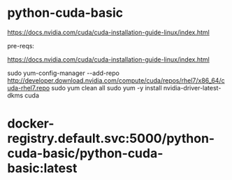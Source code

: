 # python-cuda-basic



https://docs.nvidia.com/cuda/cuda-installation-guide-linux/index.html

pre-reqs:

https://docs.nvidia.com/cuda/cuda-installation-guide-linux/index.html


sudo yum-config-manager --add-repo http://developer.download.nvidia.com/compute/cuda/repos/rhel7/x86_64/cuda-rhel7.repo
sudo yum clean all
sudo yum -y install nvidia-driver-latest-dkms cuda


# docker-registry.default.svc:5000/python-cuda-basic/python-cuda-basic:latest